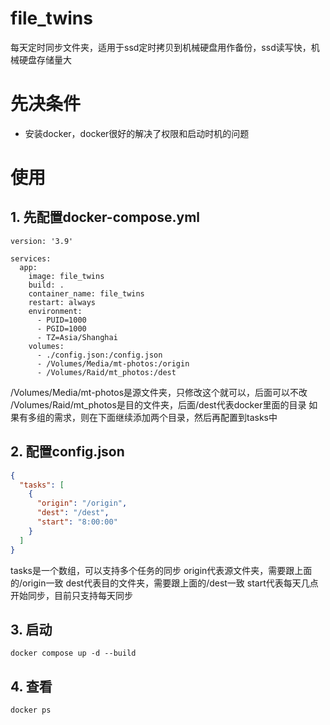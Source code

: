 # file_twins
每天定时同步文件夹，适用于ssd定时拷贝到机械硬盘用作备份，ssd读写快，机械硬盘存储量大

# 先决条件
- 安装docker，docker很好的解决了权限和启动时机的问题

# 使用
## 1. 先配置docker-compose.yml 
```
version: '3.9'

services:
  app:
    image: file_twins
    build: .
    container_name: file_twins
    restart: always
    environment:
      - PUID=1000
      - PGID=1000
      - TZ=Asia/Shanghai
    volumes:
      - ./config.json:/config.json
      - /Volumes/Media/mt-photos:/origin
      - /Volumes/Raid/mt_photos:/dest
```
/Volumes/Media/mt-photos是源文件夹，只修改这个就可以，后面可以不改
/Volumes/Raid/mt_photos是目的文件夹，后面/dest代表docker里面的目录
如果有多组的需求，则在下面继续添加两个目录，然后再配置到tasks中

## 2. 配置config.json
```json
{
  "tasks": [
    {
      "origin": "/origin",
      "dest": "/dest",
      "start": "8:00:00"
    }
  ]
}
```
tasks是一个数组，可以支持多个任务的同步
origin代表源文件夹，需要跟上面的/origin一致
dest代表目的文件夹，需要跟上面的/dest一致
start代表每天几点开始同步，目前只支持每天同步

## 3. 启动
```shell
docker compose up -d --build
```

## 4. 查看
```shell
docker ps
```
